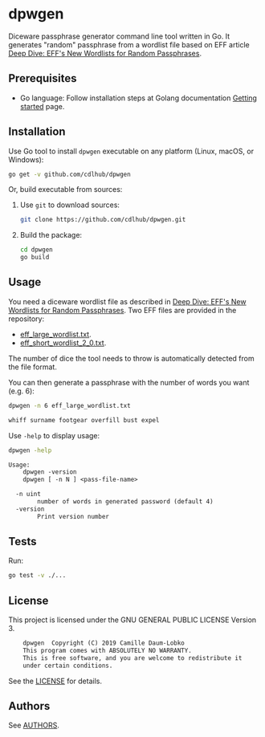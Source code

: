 # dpwgen

Diceware passphrase generator command line tool written in Go. It generates "random" passphrase from a wordlist file based on EFF article [Deep Dive: EFF's New Wordlists for Random Passphrases](https://www.eff.org/deeplinks/2016/07/new-wordlists-random-passphrases).

## Prerequisites

* Go language: Follow installation steps at Golang documentation [Getting started](https://golang.org/doc/install) page.

## Installation

Use Go tool to install `dpwgen` executable on any platform (Linux, macOS, or Windows):

```sh
go get -v github.com/cdlhub/dpwgen
```

Or, build executable from sources:

1. Use `git` to download sources:

    ```sh
    git clone https://github.com/cdlhub/dpwgen.git
    ```

1. Build the package:

    ```sh
    cd dpwgen
    go build
    ```

## Usage

You need a diceware wordlist file as described in [Deep Dive: EFF's New Wordlists for Random Passphrases](https://www.eff.org/deeplinks/2016/07/new-wordlists-random-passphrases). Two EFF files are provided in the repository:

* [eff_large_wordlist.txt](eff_large_wordlist.txt).
* [eff_short_wordlist_2_0.txt](eff_short_wordlist_2_0.txt).

The number of dice the tool needs to throw is automatically detected from the file format.

You can then generate a passphrase with the number of words you want (e.g. 6):

```sh
dpwgen -n 6 eff_large_wordlist.txt
```

```txt
whiff surname footgear overfill bust expel
```

Use `-help` to display usage:

```sh
dpwgen -help
```

```txt
Usage:
	dpwgen -version
	dpwgen [ -n N ] <pass-file-name> 

  -n uint
    	number of words in generated password (default 4)
  -version
    	Print version number
```

## Tests

Run:

```sh
go test -v ./...
```

## License

This project is licensed under the GNU GENERAL PUBLIC LICENSE Version 3.

```txt
    dpwgen  Copyright (C) 2019 Camille Daum-Lobko
    This program comes with ABSOLUTELY NO WARRANTY.
    This is free software, and you are welcome to redistribute it
    under certain conditions.
```

See the [LICENSE](LICENSE) for details.

## Authors

See [AUTHORS](AUTHORS).